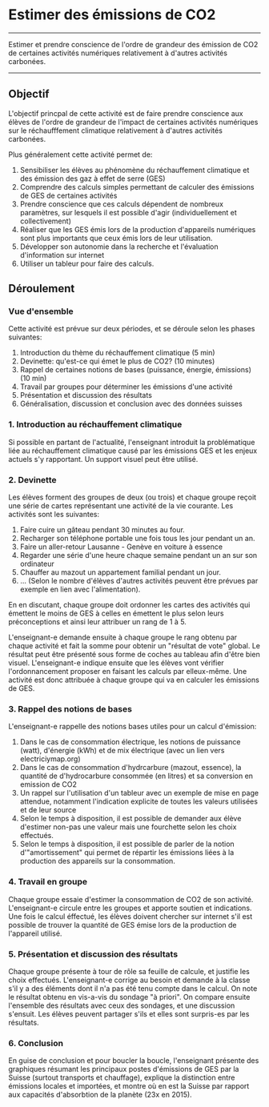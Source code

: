 # Estimer des émissions de CO2

---- 

Estimer et prendre conscience de l'ordre de grandeur des émission de CO2 de certaines
activités numériques relativement à d'autres activités carbonées. 

----




## Objectif
L'objectif princpal de cette activité est de faire prendre conscience aux élèves de l'ordre de grandeur de l'impact de certaines activités numériques sur le
réchaufffement climatique relativement à d'autres activités carbonées. 




Plus généralement cette activité permet de:
1. Sensibiliser les élèves au phénomène du réchauffement climatique et des émission des gaz à effet de serre (GES)
1. Comprendre des calculs simples permettant de calculer des émissions de GES de certaines activités
1. Prendre conscience que ces calculs dépendent de nombreux paramètres, sur lesquels il est possible d'agir (individuellement et collectivement)
1. Réaliser que les GES émis lors de la production d'appareils numériques sont plus importants que ceux émis lors de leur utilisation. 
1. Développer son autonomie dans la recherche et l'évaluation d'information sur internet
1. Utiliser un tableur pour faire des calculs. 

## Déroulement

### Vue d'ensemble

Cette activité est prévue sur deux périodes, et se déroule selon les phases suivantes:

1. Introduction du thème du réchauffement climatique (5 min)
1. Devinette: qu'est-ce qui émet le plus de CO2? (10 minutes)
1. Rappel de certaines notions de bases (puissance, énergie, émissions) (10 min)
1. Travail par groupes pour déterminer les émissions d'une activité
1. Présentation et discussion des résultats  
1. Généralisation, discussion et conclusion avec des données suisses

### 1. Introduction au réchauffement climatique

Si possible en partant de l'actualité, l'enseignant introduit la problématique liée au réchauffement climatique
causé par les émissions GES et les enjeux actuels s'y rapportant. Un support visuel peut être utilisé.

### 2. Devinette

Les élèves forment des groupes de deux (ou trois) et chaque groupe reçoit une série de cartes représentant une activité
de la vie courante. Les activités sont les suivantes:

1. Faire cuire un gâteau pendant 30 minutes au four.
1. Recharger son téléphone portable une fois tous les jour pendant un an. 
1. Faire un aller-retour Lausanne - Genève en voiture à essence
1. Regarder une série d'une heure chaque semaine pendant un an sur son ordinateur
1. Chauffer au mazout un appartement familial pendant un jour.
1. ... (Selon le nombre d'élèves d'autres activités peuvent être prévues par exemple en lien avec l'alimentation).  

En en discutant, chaque groupe doit ordonner les cartes des activités qui émettent le moins de GES à celles en émettent le plus selon leurs
préconceptions et ainsi leur attribuer un rang de 1 à 5. 

L'enseignant-e demande ensuite à chaque groupe le rang obtenu par chaque activité et fait la somme pour obtenir un "résultat de vote" global.
Le résultat peut être présenté sous forme de coches au tableau afin d'être bien visuel. L'enseignant-e indique ensuite que les élèves vont
vérifier l'ordonnancement proposer en faisant les calculs par elleux-même. Une activité est donc attribuée à chaque groupe qui va en calculer
les émissions de GES. 

### 3. Rappel des notions de bases

L'enseignant-e rappelle des notions bases utiles pour un calcul d'émission:
1. Dans le cas de consommation électrique, les notions de puissance (watt), d'énergie (kWh) et de mix électrique (avec un lien vers electriciymap.org)
1. Dans le cas de consommation d'hydrcarbure (mazout, essence), la quantité de d'hydrocarbure consommée (en litres) et sa conversion en emission de CO2
1. Un rappel sur l'utilisation d'un tableur avec un exemple de mise en page attendue, notamment l'indication explicite de toutes les valeurs utilisées et
de leur source
1. Selon le temps à disposition, il est possible de demander aux élève d'estimer non-pas une valeur mais une fourchette selon les choix effectués.
1. Selon le temps à disposition, il est possible de parler de la notion d'"amortissement" qui permet de répartir les émissions liées à la production des appareils
sur la consommation. 

### 4. Travail en groupe
Chaque groupe essaie d'estimer la consommation de CO2 de son activité. L'enseignant-e circule entre les groupes et apporte soutien et indications. 
Une fois le calcul éffectué, les élèves doivent chercher sur internet s'il est possible de trouver la quantité de GES émise lors de la production
de l'appareil utilisé. 

### 5. Présentation et discussion des résultats

Chaque groupe présente à tour de rôle sa feuille de calcule, et justifie les choix effectués. L'enseignant-e corrige au besoin et demande à la classe
s'il y a des éléments dont il n'a pas été tenu compte dans le calcul. 
On note le résultat obtenu en vis-a-vis du sondage "à priori".
On compare ensuite l'ensemble des résultats avec ceux des sondages, et une discussion s'ensuit. Les élèves peuvent partager s'ils et elles sont surpris-es par
les résultats. 

### 6. Conclusion
En guise de conclusion et pour boucler la boucle, l'enseignant présente des graphiques résumant les principaux postes d'émissions de GES par la Suisse (surtout transports et chauffage), explique la distinction entre émissions locales et importées, et montre où en est la Suisse par rapport aux capacités d'absorbtion de la planète (23x en 2015).  



